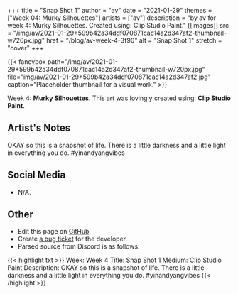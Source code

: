 +++
title =       "Snap Shot 1"
author =      "av"
date =        "2021-01-29"
themes =      ["Week 04: Murky Silhouettes"]
artists =     ["av"]
description = "by av for week 4: Murky Silhouettes. Created using: Clip Studio Paint."
[[images]]
              src = "/img/av/2021-01-29+599b42a34ddf070871cac14a2d347af2-thumbnail-w720px.jpg"
              href = "/blog/av-week-4-3f90"
              alt = "Snap Shot 1"
              stretch = "cover"
+++


{{< fancybox path="/img/av/2021-01-29+599b42a34ddf070871cac14a2d347af2-thumbnail-w720px.jpg" file="img/av/2021-01-29+599b42a34ddf070871cac14a2d347af2.jpg" caption="Placeholder thumbnail for a visual work." >}}


Week 4: **Murky Silhouettes**. This art was lovingly created using: **Clip Studio Paint**.

## Artist's Notes

OKAY so this is a snapshot of life. There is a little darkness and a little light in everything you do. #yinandyangvibes

## Social Media

- N/A.

## Other

- Edit this page on [GitHub](https://github.com/teaminkling/web-refresh/edit/main/content/blog/av-week-4-3f90.md).
- Create [a bug ticket](https://github.com/teaminkling/web-refresh/issues/new?assignees=&labels=bug&template=problem-report.md&title=) for the developer.
- Parsed source from Discord is as follows:

{{< highlight txt >}}
Week: Week 4
Title: Snap Shot 1 
Medium: Clip Studio Paint
Description: 
OKAY so this is a snapshot of life. There is a little darkness and a little light in everything you do. #yinandyangvibes
{{< /highlight >}}